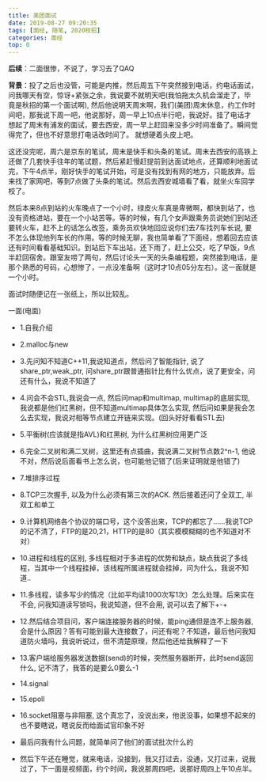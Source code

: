 ```yaml
---
title: 美团面试
date: 2019-08-27 09:20:35
tags: [面经, 随笔, 2020校招]
categories: 面经
top: 0
---
```


**后续**：二面很惨，不说了，学习去了QAQ

<!--more-->

**背景**：投了之后也没管，可能是内推，然后周五下午突然接到电话，约电话面试，问我哪天有空，惊讶+紧张之余，我说要不就明天吧(我怕拖太久机会溜走了，毕竟是秋招的第一个面试啊), 
    然后他说明天周末啊，我们(美团)周末休息，约工作时间吧，那我说下周一吧，他说那好，周一早上10点半行吧，我说好。挂了电话才想起了周末有浦发的面试，要去西安，周一早上赶回来没多少时间准备了。瞬间觉得完了，但也不好意思打电话改时间了。
    就想硬着头皮上吧。

这还没完呢，周六是京东的笔试，周末是快手和头条的笔试。周末去西安的高铁上还做了几套快手往年的笔试题，然后紧赶慢赶提前到达面试地点，还算顺利地面试完，下午4点半，刚好快手的笔试开始，可是没有找到有网的地方，只能放弃。后来找了家网吧，等到7点做了头条的笔试。然后去西安城墙看了看，就坐火车回学校了。

然后本来8点到站的火车晚点了一个小时，绿皮火车真是卑微啊，都快到站了，也没有资格进站，要在一个小站苦等。等的时候，有几个女声跟乘务员说她们到站还要转火车，赶不上的话怎么改签，乘务员欢快地回应说你们去7车找列车长说, 要不怎么体现他列车长的作用。等的时候无聊，我也简单看了下面经，想着回去应该还有时间看看基础知识。到站后下车出站，还下雨了，赶上公交，吃了早饭，9点半赶回宿舍。跟室友唠了两句，然后讨论头一天的头条编程题，突然接到电话，是那个熟悉的号码，心想惨了，一点没准备啊（这时才10点05分左右）。这一面就是一个小时。


面试时随便记在一张纸上，所以比较乱。

一面(电面)
* 1.自我介绍
* 2.malloc与new
* 3.先问知不知道C++11,我说知道点，然后问了智能指针, 说了share_ptr,weak_ptr, 问share_ptr跟普通指针比有什么优点，说了更安全，问还有什么，我说不知道了
* 4.问会不会STL,我说会一点, 然后问map和multimap, multimap的底层实现, 我说都是他们红黑树，但不知道multimap具体怎么实现,
    然后问如果是我会怎么去实现，我说对相等节点建立开链来实现。(回头好好看看STL去)
* 5.平衡树(应该就是指AVL)和红黑树, 为什么红黑树应用更广泛
* 6.完全二叉树和满二叉树，这里还有点插曲，我说满二叉树节点数2^n-1, 他说不对，然后说后面看书上怎么说，也可能他记错了(后来证明就是他错了)
* 7.堆排序过程
* 8.TCP三次握手, 以及为什么必须有第三次的ACK. 然后接着还问了全双工, 半双工和单工
* 9.计算机网络各个协议的端口号，这个没答出来，TCP的都忘了……我说TCP的记不清了，FTP的是20,21，HTTP的是80（其实模模糊糊的也不知道对不对）
* 10.进程和线程的区别, 多线程相对于多进程的优势和缺点，缺点我说了多线程，当其中一个线程挂掉，该线程所属进程就会挂掉，问为什么，我说不知道..
* 11.多线程，读多写少的情况（比如平均读1000次写1次）怎么处理。后来实在不会, 问我知道读写锁吗，我说知道，但不会用, 说可以去了解下+-+
* 12.然后结合项目问，客户端连接服务器的时候，能ping通但是连不上服务器, 会是什么原因？答有可能到最大连接数了，问还有呢？不知道，最后他问我知道防火墙吗，我说听说过，但不清楚原理，然后他还给我解释了一下
* 13.客户端给服务器发送数据(send)的时候，突然服务器断开，此时send返回什么, 记不清了，我答的是要么0要么-1
* 14.signal
* 15.epoll
* 16.socket阻塞与非阻塞, 这个真忘了，没说出来，他说没事，如果想不起来的也不要瞎说，瞎说反而给面试官印象不好

* 最后问我有什么问题，就简单问了他们的面试批次什么的

* 然后下午还在睡觉，就来电话，没接到，我又打过去，没通，又打过来，说我过了，下一面是视频面，约个时间，我说那周四吧，说那好周四上午10点半。
